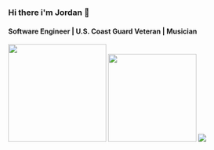 ### Hi there i'm Jordan 👋

#### Software Engineer | U.S. Coast Guard Veteran | Musician


<img src='https://logos-world.net/wp-content/uploads/2021/02/JP-Morgan-Chase-Logo.png'  width='200px'/>
<img src="https://cdn.shopify.com/s/files/1/2283/6815/collections/Code-Platoon-logo-color2.png?v=1574257183" width="180px" />
<img src="https://www.codewars.com/users/jsmith96/badges/small" />

